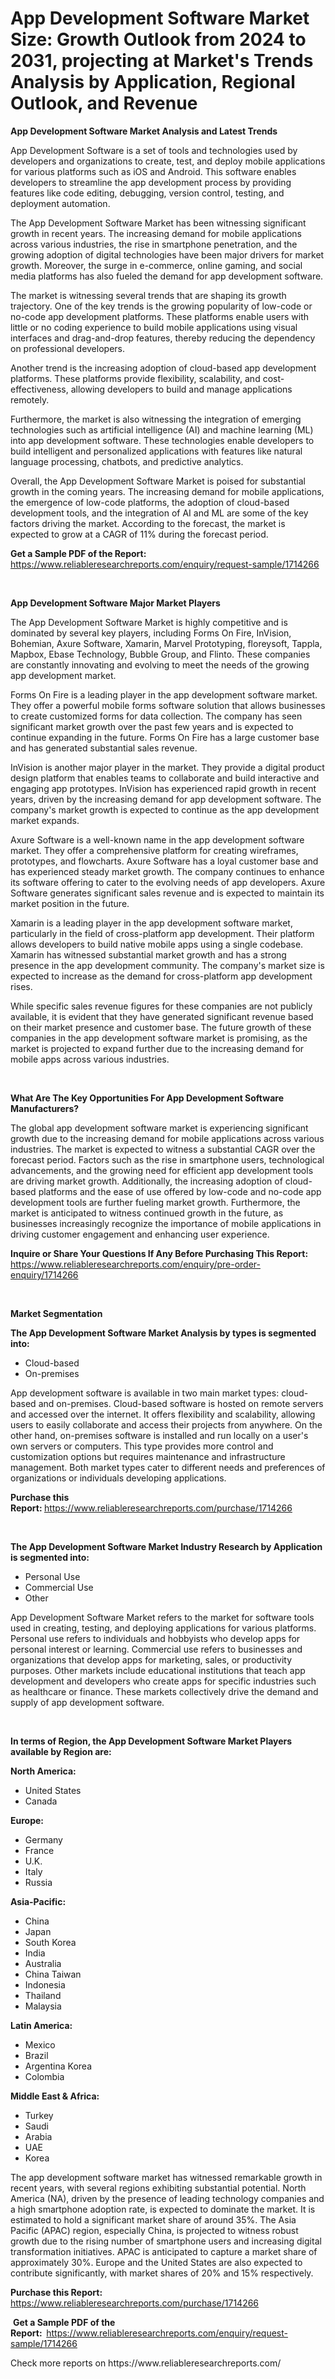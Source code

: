 <p><h1>App Development Software Market Size: Growth Outlook from 2024 to 2031, projecting at Market's Trends Analysis by Application, Regional Outlook, and Revenue</h1></p><p><strong>App Development Software Market Analysis and Latest Trends</strong></p>
<p><p>App Development Software is a set of tools and technologies used by developers and organizations to create, test, and deploy mobile applications for various platforms such as iOS and Android. This software enables developers to streamline the app development process by providing features like code editing, debugging, version control, testing, and deployment automation.</p><p>The App Development Software Market has been witnessing significant growth in recent years. The increasing demand for mobile applications across various industries, the rise in smartphone penetration, and the growing adoption of digital technologies have been major drivers for market growth. Moreover, the surge in e-commerce, online gaming, and social media platforms has also fueled the demand for app development software.</p><p>The market is witnessing several trends that are shaping its growth trajectory. One of the key trends is the growing popularity of low-code or no-code app development platforms. These platforms enable users with little or no coding experience to build mobile applications using visual interfaces and drag-and-drop features, thereby reducing the dependency on professional developers.</p><p>Another trend is the increasing adoption of cloud-based app development platforms. These platforms provide flexibility, scalability, and cost-effectiveness, allowing developers to build and manage applications remotely.</p><p>Furthermore, the market is also witnessing the integration of emerging technologies such as artificial intelligence (AI) and machine learning (ML) into app development software. These technologies enable developers to build intelligent and personalized applications with features like natural language processing, chatbots, and predictive analytics.</p><p>Overall, the App Development Software Market is poised for substantial growth in the coming years. The increasing demand for mobile applications, the emergence of low-code platforms, the adoption of cloud-based development tools, and the integration of AI and ML are some of the key factors driving the market. According to the forecast, the market is expected to grow at a CAGR of 11% during the forecast period.</p></p>
<p><strong>Get a Sample PDF of the Report:&nbsp;</strong> <a href="https://www.reliableresearchreports.com/enquiry/request-sample/1714266">https://www.reliableresearchreports.com/enquiry/request-sample/1714266</a></p>
<p>&nbsp;</p>
<p><strong>App Development Software Major Market Players</strong></p>
<p><p>The App Development Software Market is highly competitive and is dominated by several key players, including Forms On Fire, InVision, Bohemian, Axure Software, Xamarin, Marvel Prototyping, floreysoft, Tappla, Mapbox, Ebase Technology, Bubble Group, and Flinto. These companies are constantly innovating and evolving to meet the needs of the growing app development market.</p><p>Forms On Fire is a leading player in the app development software market. They offer a powerful mobile forms software solution that allows businesses to create customized forms for data collection. The company has seen significant market growth over the past few years and is expected to continue expanding in the future. Forms On Fire has a large customer base and has generated substantial sales revenue.</p><p>InVision is another major player in the market. They provide a digital product design platform that enables teams to collaborate and build interactive and engaging app prototypes. InVision has experienced rapid growth in recent years, driven by the increasing demand for app development software. The company's market growth is expected to continue as the app development market expands.</p><p>Axure Software is a well-known name in the app development software market. They offer a comprehensive platform for creating wireframes, prototypes, and flowcharts. Axure Software has a loyal customer base and has experienced steady market growth. The company continues to enhance its software offering to cater to the evolving needs of app developers. Axure Software generates significant sales revenue and is expected to maintain its market position in the future.</p><p>Xamarin is a leading player in the app development software market, particularly in the field of cross-platform app development. Their platform allows developers to build native mobile apps using a single codebase. Xamarin has witnessed substantial market growth and has a strong presence in the app development community. The company's market size is expected to increase as the demand for cross-platform app development rises.</p><p>While specific sales revenue figures for these companies are not publicly available, it is evident that they have generated significant revenue based on their market presence and customer base. The future growth of these companies in the app development software market is promising, as the market is projected to expand further due to the increasing demand for mobile apps across various industries.</p></p>
<p>&nbsp;</p>
<p><strong>What Are The Key Opportunities For App Development Software Manufacturers?</strong></p>
<p><p>The global app development software market is experiencing significant growth due to the increasing demand for mobile applications across various industries. The market is expected to witness a substantial CAGR over the forecast period. Factors such as the rise in smartphone users, technological advancements, and the growing need for efficient app development tools are driving market growth. Additionally, the increasing adoption of cloud-based platforms and the ease of use offered by low-code and no-code app development tools are further fueling market growth. Furthermore, the market is anticipated to witness continued growth in the future, as businesses increasingly recognize the importance of mobile applications in driving customer engagement and enhancing user experience.</p></p>
<p><strong>Inquire or Share Your Questions If Any Before Purchasing This Report:</strong> <a href="https://www.reliableresearchreports.com/enquiry/pre-order-enquiry/1714266">https://www.reliableresearchreports.com/enquiry/pre-order-enquiry/1714266</a></p>
<p>&nbsp;</p>
<p><strong>Market Segmentation</strong></p>
<p><strong>The App Development Software Market Analysis by types is segmented into:</strong></p>
<p><ul><li>Cloud-based</li><li>On-premises</li></ul></p>
<p><p>App development software is available in two main market types: cloud-based and on-premises. Cloud-based software is hosted on remote servers and accessed over the internet. It offers flexibility and scalability, allowing users to easily collaborate and access their projects from anywhere. On the other hand, on-premises software is installed and run locally on a user's own servers or computers. This type provides more control and customization options but requires maintenance and infrastructure management. Both market types cater to different needs and preferences of organizations or individuals developing applications.</p></p>
<p><strong>Purchase this Report:&nbsp;</strong><a href="https://www.reliableresearchreports.com/purchase/1714266">https://www.reliableresearchreports.com/purchase/1714266</a></p>
<p>&nbsp;</p>
<p><strong>The App Development Software Market Industry Research by Application is segmented into:</strong></p>
<p><ul><li>Personal Use</li><li>Commercial Use</li><li>Other</li></ul></p>
<p><p>App Development Software Market refers to the market for software tools used in creating, testing, and deploying applications for various platforms. Personal use refers to individuals and hobbyists who develop apps for personal interest or learning. Commercial use refers to businesses and organizations that develop apps for marketing, sales, or productivity purposes. Other markets include educational institutions that teach app development and developers who create apps for specific industries such as healthcare or finance. These markets collectively drive the demand and supply of app development software.</p></p>
<p>&nbsp;</p>
<p><strong>In terms of Region, the App Development Software Market Players available by Region are:</strong></p>
<p>
    <p> <strong> North America: </strong>
        <ul>
            <li>United States</li>
            <li>Canada</li>
        </ul>
        </p> 
    <p> <strong> Europe: </strong>
        <ul>
            <li>Germany</li>
            <li>France</li>
            <li>U.K.</li>
            <li>Italy</li>
            <li>Russia</li>
        </ul>
        </p> 
    <p> <strong> Asia-Pacific: </strong>
        <ul>
            <li>China</li>
            <li>Japan</li>
            <li>South Korea</li>
            <li>India</li>
            <li>Australia</li>
            <li>China Taiwan</li>
            <li>Indonesia</li>
            <li>Thailand</li>
            <li>Malaysia</li>
        </ul>
        </p> 
    <p> <strong> Latin America: </strong>
        <ul>
            <li>Mexico</li>
            <li>Brazil</li>
            <li>Argentina Korea</li>
            <li>Colombia</li>
        </ul>
        </p> 
    <p> <strong> Middle East & Africa: </strong>
        <ul>
            <li>Turkey</li>
            <li>Saudi</li>
            <li>Arabia</li>
            <li>UAE</li>
            <li>Korea</li>
        </ul>
    </p>
    </p>
<p><p>The app development software market has witnessed remarkable growth in recent years, with several regions exhibiting substantial potential. North America (NA), driven by the presence of leading technology companies and a high smartphone adoption rate, is expected to dominate the market. It is estimated to hold a significant market share of around 35%. The Asia Pacific (APAC) region, especially China, is projected to witness robust growth due to the rising number of smartphone users and increasing digital transformation initiatives. APAC is anticipated to capture a market share of approximately 30%. Europe and the United States are also expected to contribute significantly, with market shares of 20% and 15% respectively.</p></p>
<p><strong>Purchase this Report: </strong><a href="https://www.reliableresearchreports.com/purchase/1714266">https://www.reliableresearchreports.com/purchase/1714266</a></p>
<p>&nbsp;<strong>Get a Sample PDF of the Report:&nbsp;&nbsp;</strong><a href="https://www.reliableresearchreports.com/enquiry/request-sample/1714266">https://www.reliableresearchreports.com/enquiry/request-sample/1714266</a></p>
<p><strong></strong></p>
<p>Check more reports on https://www.reliableresearchreports.com/</p>
